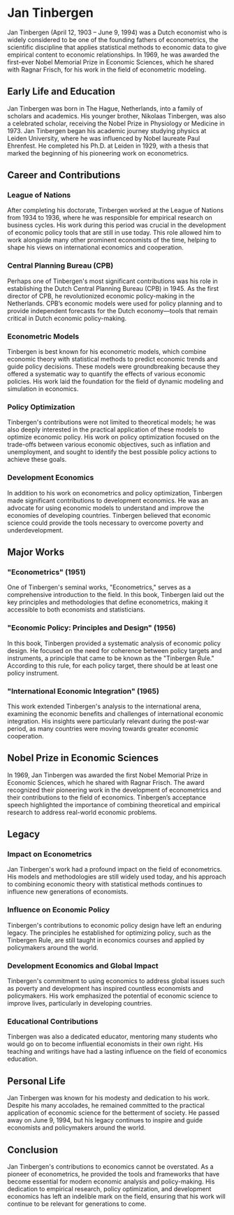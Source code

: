 # Jan Tinbergen

Jan Tinbergen (April 12, 1903 – June 9, 1994) was a Dutch economist who is widely considered to be one of the founding fathers of econometrics, the scientific discipline that applies statistical methods to economic data to give empirical content to economic relationships. In 1969, he was awarded the first-ever Nobel Memorial Prize in Economic Sciences, which he shared with Ragnar Frisch, for his work in the field of econometric modeling.

## Early Life and Education

Jan Tinbergen was born in The Hague, Netherlands, into a family of scholars and academics. His younger brother, Nikolaas Tinbergen, was also a celebrated scholar, receiving the Nobel Prize in Physiology or Medicine in 1973. Jan Tinbergen began his academic journey studying physics at Leiden University, where he was influenced by Nobel laureate Paul Ehrenfest. He completed his Ph.D. at Leiden in 1929, with a thesis that marked the beginning of his pioneering work on econometrics.

## Career and Contributions

### League of Nations

After completing his doctorate, Tinbergen worked at the League of Nations from 1934 to 1936, where he was responsible for empirical research on business cycles. His work during this period was crucial in the development of economic policy tools that are still in use today. This role allowed him to work alongside many other prominent economists of the time, helping to shape his views on international economics and cooperation.

### Central Planning Bureau (CPB)

Perhaps one of Tinbergen's most significant contributions was his role in establishing the Dutch Central Planning Bureau (CPB) in 1945. As the first director of CPB, he revolutionized economic policy-making in the Netherlands. CPB’s economic models were used for policy planning and to provide independent forecasts for the Dutch economy—tools that remain critical in Dutch economic policy-making.

### Econometric Models

Tinbergen is best known for his econometric models, which combine economic theory with statistical methods to predict economic trends and guide policy decisions. These models were groundbreaking because they offered a systematic way to quantify the effects of various economic policies. His work laid the foundation for the field of dynamic modeling and simulation in economics.

### Policy Optimization

Tinbergen's contributions were not limited to theoretical models; he was also deeply interested in the practical application of these models to optimize economic policy. His work on policy optimization focused on the trade-offs between various economic objectives, such as inflation and unemployment, and sought to identify the best possible policy actions to achieve these goals.

### Development Economics

In addition to his work on econometrics and policy optimization, Tinbergen made significant contributions to development economics. He was an advocate for using economic models to understand and improve the economies of developing countries. Tinbergen believed that economic science could provide the tools necessary to overcome poverty and underdevelopment.

## Major Works

### "Econometrics" (1951)

One of Tinbergen's seminal works, "Econometrics," serves as a comprehensive introduction to the field. In this book, Tinbergen laid out the key principles and methodologies that define econometrics, making it accessible to both economists and statisticians.

### "Economic Policy: Principles and Design" (1956)

In this book, Tinbergen provided a systematic analysis of economic policy design. He focused on the need for coherence between policy targets and instruments, a principle that came to be known as the "Tinbergen Rule." According to this rule, for each policy target, there should be at least one policy instrument.

### "International Economic Integration" (1965)

This work extended Tinbergen's analysis to the international arena, examining the economic benefits and challenges of international economic integration. His insights were particularly relevant during the post-war period, as many countries were moving towards greater economic cooperation.

## Nobel Prize in Economic Sciences

In 1969, Jan Tinbergen was awarded the first Nobel Memorial Prize in Economic Sciences, which he shared with Ragnar Frisch. The award recognized their pioneering work in the development of econometrics and their contributions to the field of economics. Tinbergen’s acceptance speech highlighted the importance of combining theoretical and empirical research to address real-world economic problems.

## Legacy

### Impact on Econometrics

Jan Tinbergen's work had a profound impact on the field of econometrics. His models and methodologies are still widely used today, and his approach to combining economic theory with statistical methods continues to influence new generations of economists.

### Influence on Economic Policy

Tinbergen's contributions to economic policy design have left an enduring legacy. The principles he established for optimizing policy, such as the Tinbergen Rule, are still taught in economics courses and applied by policymakers around the world.

### Development Economics and Global Impact

Tinbergen's commitment to using economics to address global issues such as poverty and development has inspired countless economists and policymakers. His work emphasized the potential of economic science to improve lives, particularly in developing countries.

### Educational Contributions

Tinbergen was also a dedicated educator, mentoring many students who would go on to become influential economists in their own right. His teaching and writings have had a lasting influence on the field of economics education.

## Personal Life

Jan Tinbergen was known for his modesty and dedication to his work. Despite his many accolades, he remained committed to the practical application of economic science for the betterment of society. He passed away on June 9, 1994, but his legacy continues to inspire and guide economists and policymakers around the world.

## Conclusion

Jan Tinbergen's contributions to economics cannot be overstated. As a pioneer of econometrics, he provided the tools and frameworks that have become essential for modern economic analysis and policy-making. His dedication to empirical research, policy optimization, and development economics has left an indelible mark on the field, ensuring that his work will continue to be relevant for generations to come.